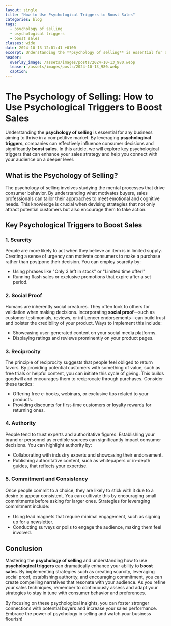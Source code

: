 ```yaml
---
layout: single
title: "How to Use Psychological Triggers to Boost Sales"
categories: blog
tags:
  - psychology of selling
  - psychological triggers
  - boost sales
classes: wide
date: 2024-10-13 12:01:41 +0100
excerpt: Understanding the **psychology of selling** is essential for any business aiming to thrive in a competitive market. By leveraging **psychological triggers**...
header:
  overlay_image: /assets/images/posts/2024-10-13_980.webp
  teaser: /assets/images/posts/2024-10-13_980.webp
  caption:
---
```


# The Psychology of Selling: How to Use Psychological Triggers to Boost Sales

Understanding the **psychology of selling** is essential for any business aiming to thrive in a competitive market. By leveraging **psychological triggers**, companies can effectively influence consumer decisions and significantly **boost sales**. In this article, we will explore key psychological triggers that can enhance your sales strategy and help you connect with your audience on a deeper level.

## What is the Psychology of Selling?

The psychology of selling involves studying the mental processes that drive consumer behavior. By understanding what motivates buyers, sales professionals can tailor their approaches to meet emotional and cognitive needs. This knowledge is crucial when devising strategies that not only attract potential customers but also encourage them to take action.

## Key Psychological Triggers to Boost Sales

### 1. Scarcity

People are more likely to act when they believe an item is in limited supply. Creating a sense of urgency can motivate consumers to make a purchase rather than postpone their decision. You can employ scarcity by:

- Using phrases like "Only 3 left in stock" or "Limited time offer!"
- Running flash sales or exclusive promotions that expire after a set period.

### 2. Social Proof

Humans are inherently social creatures. They often look to others for validation when making decisions. Incorporating **social proof**—such as customer testimonials, reviews, or influencer endorsements—can build trust and bolster the credibility of your product. Ways to implement this include:

- Showcasing user-generated content on your social media platforms.
- Displaying ratings and reviews prominently on your product pages.

### 3. Reciprocity

The principle of reciprocity suggests that people feel obliged to return favors. By providing potential customers with something of value, such as free trials or helpful content, you can initiate this cycle of giving. This builds goodwill and encourages them to reciprocate through purchases. Consider these tactics:

- Offering free e-books, webinars, or exclusive tips related to your products.
- Providing discounts for first-time customers or loyalty rewards for returning ones.

### 4. Authority

People tend to trust experts and authoritative figures. Establishing your brand or personnel as credible sources can significantly impact consumer decisions. You can highlight authority by:

- Collaborating with industry experts and showcasing their endorsement.
- Publishing authoritative content, such as whitepapers or in-depth guides, that reflects your expertise.

### 5. Commitment and Consistency

Once people commit to a choice, they are likely to stick with it due to a desire to appear consistent. You can cultivate this by encouraging small commitments before asking for larger ones. Strategies for leveraging commitment include:

- Using lead magnets that require minimal engagement, such as signing up for a newsletter.
- Conducting surveys or polls to engage the audience, making them feel involved.

## Conclusion

Mastering the **psychology of selling** and understanding how to use **psychological triggers** can dramatically enhance your ability to **boost sales**. By implementing strategies such as creating scarcity, leveraging social proof, establishing authority, and encouraging commitment, you can create compelling narratives that resonate with your audience. As you refine your sales techniques, remember to continuously assess and adapt your strategies to stay in tune with consumer behavior and preferences.

By focusing on these psychological insights, you can foster stronger connections with potential buyers and increase your sales performance. Embrace the power of psychology in selling and watch your business flourish!
